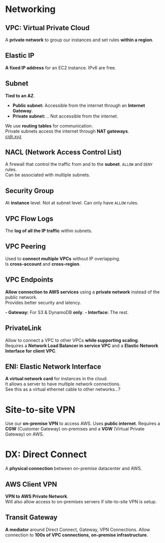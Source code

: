 # Networking

## VPC: Virtual Private Cloud

A **private network** to group our instances and set rules **within a region**.

## Elastic IP

**A fixed IP address** for an EC2 instance. IPv6 are free.

## Subnet

**Tied to an AZ**.

- **Public subnet:** Accessible from the internet through an **Internet Gateway**.
- **Private subnet:** .. Not accessible from the internet.

We use **routing tables** for communication.  
Private subnets access the internet through **NAT gateways**.  
[cidr.xyz](https://cidr.xyz)

## NACL (Network Access Control List)

A firewall that control the traffic from and to the **subnet**. `ALLOW` and `DENY` rules.  
Can be associated with multiple subnets.

## Security Group

At **instance** level. Not at subnet level. Can only have `ALLOW` rules.

## VPC Flow Logs

The **log of all the IP traffic** within subnets.

## VPC Peering

Used to **connect multiple VPCs** without IP overlapping.  
Is **cross-account** and **cross-region**.

## VPC Endpoints

**Allow connection to AWS services** using a **private network** instead of the public network.  
Provides better security and latency.

**- Gateway:** For S3 & DynamoDB **only**.
**- Interface:** The rest.

## PrivateLink

Allow to connect a VPC to other VPCs **while supporting scaling**.  
Requires a **Network Load Balancer in service VPC** and a **Elastic Network Interface for client VPC**.

## ENI: Elastic Network Interface

**A virtual network card** for instances in the cloud.  
It allows a server to have multiple network connections.  
See this as a virtual ethernet cable to other networks...?

# Site-to-site VPN

Use our **on-premise VPN** to access AWS. Uses **public internet**.
Requires a **CGW** (Customer Gateway) on-premises and a **VGW** (Virtual Private Gateway) on AWS.

# DX: Direct Connect

A **physical connection** between on-premise datacenter and AWS.

## AWS Client VPN

**VPN to AWS Private Network**.  
Will also allow access to on-premises servers if site-to-site VPN is setup.

## Transit Gateway

**A mediator** around Direct Connect, Gateway, VPN Connections.
Allow connection to **100s of VPC connections, on-premise infrastructure**.
